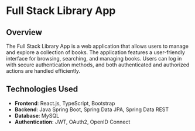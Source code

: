 # Full Stack Library App

## Overview

The Full Stack Library App is a web application that allows users to manage and explore a collection of books. The application features a user-friendly interface for browsing, searching, and managing books. Users can log in with secure authentication methods, and both authenticated and authorized actions are handled efficiently.

## Technologies Used

- **Frontend**: React.js, TypeScript, Bootstrap
- **Backend**: Java Spring Boot, Spring Data JPA, Spring Data REST
- **Database**: MySQL
- **Authentication**: JWT, OAuth2, OpenID Connect
